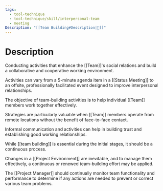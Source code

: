 ```yaml
---
tags:
  - tool-technique
  - tool-technique/skill/interpersonal-team
  - meeting
Description: "[[Team Building#Description|📝]]"
---
```

# Description
Conducting activities that enhance the [[Team]]'s social relations and build a collaborative and cooperative working environment.

Activities can vary from a 5-minute agenda item in a [[Status Meeting]] to an offsite, professionally facilitated event designed to improve interpersonal relationships.

The objective of team-building activities is to help individual [[Team]] members work together effectively.

Strategies are particularly valuable when [[Team]] members operate from remote locations without the benefit of face-to-face contact.

Informal communication and activities can help in building trust and establishing good working relationships.

While [[team building]] is essential during the initial stages, it should be a continuous process.

Changes in a [[Project Environment]] are inevitable, and to manage them effectively, a continuous or renewed team-building effort may be applied.

The [[Project Manager]] should continually monitor team functionality and performance to determine if any actions are needed to prevent or correct various team problems.